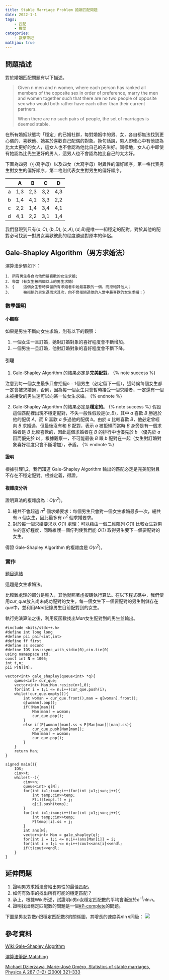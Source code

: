 ```yaml
---
title: Stable Marriage Problem 婚姻匹配問題
date: 2022-1-1
tags: 
    - 匹配
    - 數學
categories:
    - 數學筆記
mathjax: true
---
```


## 問題描述

對於婚姻匹配問題有以下描述。

> Given n men and n women, where each person has ranked all members of the opposite sex in order of preference, marry the men and women together such that there are no two people of opposite sex who would both rather have each other than their current partners.
> 
> When there are no such pairs of people, the set of marriages is deemed stable.
<!--more-->
在所有婚姻狀態均「穩定」的已婚社群，每對婚姻中的男、女，各自都無法找到更心儀的、喜歡他、她甚於喜歡自己配偶的對象。換句話說，男人即使心中有他認為比太太更好的女人，這女人也不會認為他比自己的先生好。同樣地，女人心中即使有她認為比先生更好的男人，這男人也不會認為她比自己的太太好。


下圖為四男（小寫字母）以及四女（大寫字母）對異性的偏好順序，第一格代表男生對女生的偏好順序，第二格則代表女生對男生的偏好順序。

|     |  A  |  B  |  C  |  D  |
| :---: |:---:|:---:|:---:|:---:|
| a   | 1,3 | 2,3 | 3,2 | 4,3 |
| b   | 1,4 | 4,1 | 3,3 | 2,2 |
| c   | 2,2 | 1,4 | 3,4 | 4,1 |
| d   | 4,1 | 2,2 | 3,1 | 1,4 |

我們發現到只有$(a,C),(b,D),(c,A),(d,B)$是唯一一組穩定的配對，對於其他的配對必可找到一對男女喜歡彼此的程度勝過對原本的伴侶。


## Gale-Shapley Algorithm（男方求婚法）

演算法步驟如下：

```
1. 所有男生各自向他們最喜歡的女生求婚;
2. 每當（有女生被兩個以上的男生求婚）
3. {    這個女生暫時保留所有求婚者中她最喜歡的一個，而拒絕其他人；
3.      被拒絕的男生退而求其次，向不曾拒絕過他的人當中最喜歡的女生求婚；}
```


### 數學證明

#### 小觀察

如果是男生不斷向女生求婚，則有以下的觀察：

1. 一個女生一旦訂婚，她對訂婚對象的喜好程度會不斷增加。
2. 一個男生一旦訂婚，他對訂婚對象的喜好程度會不斷下降。

#### 引理
1. Gale-Shapley Algorithm 的結果必定是**完美配對**。
{% note success %}

注意到每一個女生最多只會拒絕$n-1$個男生（必定留下一個），這時候每個女生都一定會被求婚過，否則，因為每一個女生只會暫時接受一個求婚者，一定還有一個未被接受的男生還可以向某一位女生求婚。
{% endnote %}

2. Gale-Shapley Algorithm 的結果必定是**穩定的**。
{% note success %}
假設這個匹配裡出現不穩定配對，不失一般性假設是$(a,B)$，其中 $a$ 喜歡 $B$ 勝過於他的配偶 $A$，而 $B$ 喜歡 $a$ 多過他的配偶 $b$。由於 $a$ 比較喜歡 $B$，他必定曾經向 $B$ 求婚過，但最後沒有和 $B$ 配對，表示 $a$ 被拒絕而當時 $B$ 身旁是有一個求婚者是 $B$ 比較喜歡的，因此這個求婚者在 $B$ 的排行中也優先於 $b$ （優先於 $a$ 因而優先於 $b$），根據觀察一，不可能最後 $B$ 跟 $b$ 配對在一起（女生對訂婚對象喜好程度只會不斷增加），矛盾。
{% endnote %}

#### 證明
根據引理1,2，我們知道 Gale-Shapley Algorithm 輸出的匹配必定是完美配對且不存在不穩定配對。根據定義，得證。

#### 複雜度分析

證明算法的複雜度為：$O(n^2)$。

1. 總共不會超過 $n^2$ 個求婚要求：每個男生只會對一個女生求婚最多一次，總共有 $n$ 個女生，因此最多有 $n^2$ 個求婚要求。
2. 對於每一個求婚要求以 $O(1)$ 處理：可以藉由一個二維陣列 $O(1)$ 比較女生對男生的喜好程度，同時維護一個佇列使我們能 $O(1)$ 取得男生要下一個要配對的女生。

得證 Gale-Shapley Algorithm 的複雜度是 $O(n^2)$。

### 實作

[題目連結](https://onlinejudge.org/index.php?option=com_onlinejudge&Itemid=8&page=show_problem&problem=3616)

這題是女生求婚法。

比較難處理的部分是輸入，其他就照著虛擬碼執行算法。在以下程式碼中，我們使用*cur_que*放入尚未成功配對的女生，每一個女生下一個要配對的男生則儲存在*que*中，並利用*Man*記錄男生目前配對到的女生。

執行完演算法之後，利用反函數找出*Man*女生配對到的男生並輸出。

```cpp=
#include <bits/stdc++.h>
#define int long long
#define pii pair<int,int>
#define ff first
#define ss second
#define IOS ios::sync_with_stdio(0),cin.tie(0)
using namespace std;
const int N = 1005;
int t,n;
pii P[N][N];

vector<int> gale_shapley(queue<int> *q){
    queue<int> cur_que;
    vector<int> Man;Man.resize(n+1,0);
    for(int i = 1;i <= n;i++)cur_que.push(i);
    while(!cur_que.empty()){
        int woman = cur_que.front(),man = q[woman].front();
        q[woman].pop();
        if(!Man[man]){
            Man[man] = woman;
            cur_que.pop();
        }
        else if(P[woman][man].ss < P[Man[man]][man].ss){
            cur_que.push(Man[man]);
            Man[man] = woman;
            cur_que.pop();
        }
    }
    return Man;
}

signed main(){
    IOS;
    cin>>t;
    while(t--){
        cin>>n;
        queue<int> q[N];
        for(int i=1;i<=n;i++)for(int j=1;j<=n;j++){
            int temp;cin>>temp;
            P[i][temp].ff = j;
            q[i].push(temp);
        }
        for(int i=1;i<=n;i++)for(int j=1;j<=n;j++){
            int temp;cin>>temp;
            P[temp][i].ss = j;
        }
        int ans[N];
        vector<int> Man = gale_shapley(q);
        for(int i = 1;i <= n;i++)ans[Man[i]] = i;
        for(int i = 1;i <= n;i++)cout<<ans[i]<<endl;
        if(t)cout<<endl;
    }
}
```
## 延伸問題

1. 證明男方求婚法會給出男性的最佳匹配。
2. 如何有效率的找出所有可能的穩定匹配？
3. 承上，根據Wiki所述，試證明$n$男$n$女穩定匹配數的平均會漸進於$e^{-1}n\ln n$。
4. 證明找出穩定匹配數的問題是一個[#P-complete](https://en.wikipedia.org/wiki/%E2%99%AFP-complete)的問題。


下圖是男女對數$n$跟穩定匹配數$S$的關係圖，其增長的速度與$n\ln n$同級：
![](https://i.imgur.com/phjJi3v.png)


## 參考資料

[Wiki:Gale–Shapley Algorithm](https://en.wikipedia.org/wiki/Gale%E2%80%93Shapley_algorithm)

[演算法筆記:Matching](https://web.ntnu.edu.tw/~algo/Matching2.html)

[Michael Dzierzawa, Marie-José Oméro, Statistics of stable marriages, Physica A 287 (1–2) (2000) 321–333](https://ur.booksc.eu/book/4740030/49e7a5)
